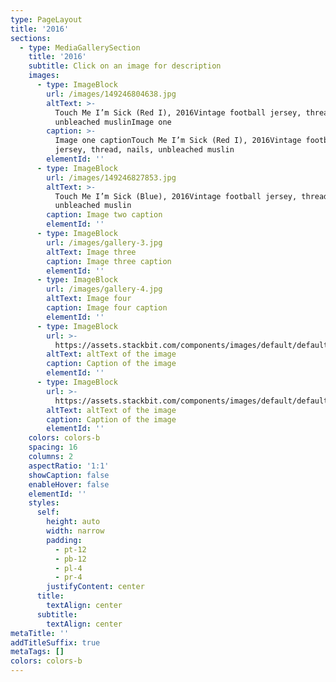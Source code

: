 ```yaml
---
type: PageLayout
title: '2016'
sections:
  - type: MediaGallerySection
    title: '2016'
    subtitle: Click on an image for description
    images:
      - type: ImageBlock
        url: /images/149246804638.jpg
        altText: >-
          Touch Me I’m Sick (Red I), 2016Vintage football jersey, thread, nails,
          unbleached muslinImage one
        caption: >-
          Image one captionTouch Me I’m Sick (Red I), 2016Vintage football
          jersey, thread, nails, unbleached muslin
        elementId: ''
      - type: ImageBlock
        url: /images/149246827853.jpg
        altText: >-
          Touch Me I’m Sick (Blue), 2016Vintage football jersey, thread, nails,
          unbleached muslin
        caption: Image two caption
        elementId: ''
      - type: ImageBlock
        url: /images/gallery-3.jpg
        altText: Image three
        caption: Image three caption
        elementId: ''
      - type: ImageBlock
        url: /images/gallery-4.jpg
        altText: Image four
        caption: Image four caption
        elementId: ''
      - type: ImageBlock
        url: >-
          https://assets.stackbit.com/components/images/default/default-image.png
        altText: altText of the image
        caption: Caption of the image
        elementId: ''
      - type: ImageBlock
        url: >-
          https://assets.stackbit.com/components/images/default/default-image.png
        altText: altText of the image
        caption: Caption of the image
        elementId: ''
    colors: colors-b
    spacing: 16
    columns: 2
    aspectRatio: '1:1'
    showCaption: false
    enableHover: false
    elementId: ''
    styles:
      self:
        height: auto
        width: narrow
        padding:
          - pt-12
          - pb-12
          - pl-4
          - pr-4
        justifyContent: center
      title:
        textAlign: center
      subtitle:
        textAlign: center
metaTitle: ''
addTitleSuffix: true
metaTags: []
colors: colors-b
---
```

